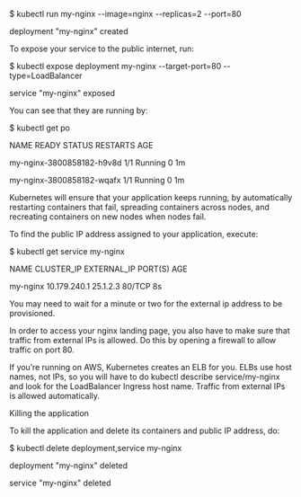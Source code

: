 $ kubectl run my-nginx --image=nginx --replicas=2 --port=80

deployment "my-nginx" created

To expose your service to the public internet, run:



$ kubectl expose deployment my-nginx --target-port=80 --type=LoadBalancer

service "my-nginx" exposed

You can see that they are running by:



$ kubectl get po

NAME                                READY     STATUS    RESTARTS   AGE

my-nginx-3800858182-h9v8d           1/1       Running   0          1m

my-nginx-3800858182-wqafx           1/1       Running   0          1m

Kubernetes will ensure that your application keeps running, by automatically restarting containers that fail, spreading containers across nodes, and recreating containers on new nodes when nodes fail.



To find the public IP address assigned to your application, execute:



$ kubectl get service my-nginx

NAME         CLUSTER\_IP       EXTERNAL\_IP       PORT\(S\)                AGE

my-nginx     10.179.240.1     25.1.2.3          80/TCP                 8s

You may need to wait for a minute or two for the external ip address to be provisioned.



In order to access your nginx landing page, you also have to make sure that traffic from external IPs is allowed. Do this by opening a firewall to allow traffic on port 80.



If you’re running on AWS, Kubernetes creates an ELB for you. ELBs use host names, not IPs, so you will have to do kubectl describe service/my-nginx and look for the LoadBalancer Ingress host name. Traffic from external IPs is allowed automatically.



Killing the application

To kill the application and delete its containers and public IP address, do:



$ kubectl delete deployment,service my-nginx

deployment "my-nginx" deleted

service "my-nginx" deleted

